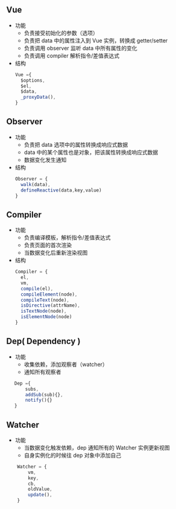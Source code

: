 ## Vue 
+ 功能
    + 负责接受初始化的参数（选项）
    + 负责把 data 中的属性注入到 Vue 实例，转换成 getter/setter
    + 负责调用 observer 监听 data 中所有属性的变化
    + 负责调用 compiler 解析指令/差值表达式
+ 结构
    ```js
  Vue ={
      $options,
      $el,
      $data,
      _proxyData(),
    }
  
  ```
## Observer
+ 功能
    + 负责把 data 选项中的属性转换成响应式数据
    + data 中的某个属性也是对象，把该属性转换成响应式数据
    + 数据变化发生通知
+ 结构
    ```js
  Observer = {
      walk(data),
      defineReactive(data,key,value)
    }
  ```

## Compiler
+ 功能
    + 负责编译模板，解析指令/差值表达式
    + 负责页面的首次渲染
    + 当数据变化后重新渲染视图
+ 结构
    ```js
  Compiler = {
      el,
      vm,
      compile(el),
      compileElement(node),
      compileText(node),
      isDirective(attrName),
      isTextNode(node),
      isElementNode(node)
  }
  ```
 ## Dep( Dependency )
 + 功能
    + 收集依赖，添加观察者（watcher）
    + 通知所有观察者
    
    
 ```js
    Dep ={
        subs,
        addSub(sub){},
        notify(){}
    }
 ```

## Watcher

+ 功能
    + 当数据变化触发依赖，dep 通知所有的 Watcher 实例更新视图
    + 自身实例化的时候往 dep 对象中添加自己
    
```js
    Watcher = {
        vm,
        key,
        cb,
        oldValue,
        update(),
    }
```







